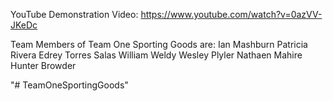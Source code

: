 YouTube Demonstration Video: https://www.youtube.com/watch?v=0azVV-JKeDc


Team Members of Team One Sporting Goods are:
      Ian Mashburn
      Patricia Rivera
      Edrey Torres Salas
      William Weldy
      Wesley Plyler
      Nathaen Mahire
      Hunter Browder


"# TeamOneSportingGoods"
